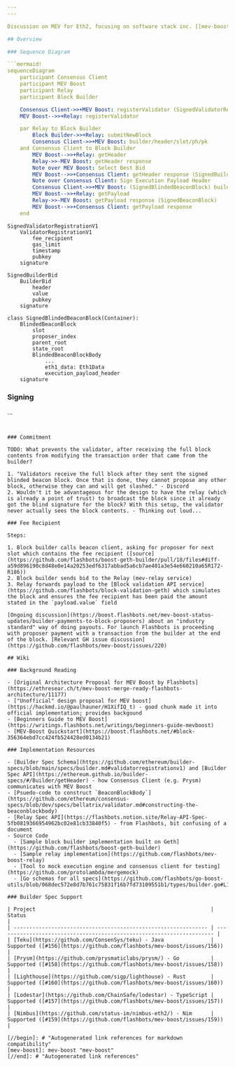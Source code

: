 ```yaml
---
---

Discussion on MEV for Eth2, focusing on software stack inc. [[mev-boost]], mev-relay, consensus client, etc.

## Overview

### Sequence Diagram

```mermaid!
sequenceDiagram
    participant Consensus Client
    participant MEV Boost
    participant Relay
    participant Block Builder

	Consensus Client->>+MEV Boost: registerValidator (SignedValidatorRegistrationV1)
	MEV Boost-->>+Relay: registerValidator

	par Relay to Block Builder
		Block Builder->>+Relay: submitNewBlock
		Consensus Client->>+MEV Boost: builder/header/slot/ph/pk
	and Consensus Client to Block Builder
		MEV Boost-->>+Relay: getHeader
		Relay->>-MEV Boost: getHeader response
		Note over MEV Boost: Select Best Bid
		MEV Boost-->>+Consensus Client: getHeader response (SignedBuilderBid)
		Note over Consensus Client: Sign Execution Payload Header
		Consensus Client->>+MEV Boost: (SignedBlindedBeaconBlock) builder/blinded_blocks
		MEV Boost-->>+Relay: getPayload
		Relay->>-MEV Boost: getPayload response (SignedBeaconBlock)
		MEV Boost-->>+Consensus Client: getPayload response
	end
```

```
SignedValidatorRegistrationV1
	ValidatorRegistrationV1
		fee_recipient
		gas_limit
		timestamp
		pubkey
	signature

SignedBuilderBid
	BuilderBid
		header
		value
		pubkey
	signature

class SignedBlindedBeaconBlock(Container):
	BlindedBeaconBlock
		slot
		proposer_index
		parent_root
		state_root
		BlindedBeaconBlockBody
			...
			eth1_data: Eth1Data
			execution_payload_header
	signature
```

### Signing

...
```


### Commitment

TODO: What prevents the validator, after receiving the full block contents from modifying the transaction order that came from the builder?

1. "Validators receive the full block after they sent the signed blinded beacon block. Once that is done, they cannot propose any other block, otherwise they can and will get slashed." - Discord
2. Wouldn't it be advantageous for the design to have the relay (which is already a point of trust) to broadcast the block since it already got the blind signature for the block? With this setup, the validator never actually sees the block contents. - Thinking out loud...

### Fee Recipient

Steps:

1. Block builder calls beacon client, asking for proposer for next slot which contains the fee recipient ([source](https://github.com/flashbots/boost-geth-builder/pull/18/files#diff-a59d896190c8d48e0e14a20253edf6317abbad5a6cb7ae401a3e54e660210a65R172-R186))
2. Block builder sends bid to the Relay (mev-relay service)
3. Relay forwards payload to the [Block validation API service](https://github.com/flashbots/block-validation-geth) which simulates the block and ensures the fee recipient has been paid the amount stated in the `payload.value` field

[Ongoing discussion](https://boost.flashbots.net/mev-boost-status-updates/builder-payments-to-block-proposers) about an "industry standard" way of doing payouts. For launch Flashbots is proceeding with proposer payment with a transaction from the builder at the end of the block. [Relevant GH issue discussion](https://github.com/flashbots/mev-boost/issues/220)

## Wiki

### Background Reading

- [Original Architecture Proposal for MEV Boost by Flashbots](https://ethresear.ch/t/mev-boost-merge-ready-flashbots-architecture/11177)
- ["Unofficial" design proposal for MEV boost](https://hackmd.io/@paulhauner/H1XifIQ_t) - good chunk made it into official implementation; provides backgound
- [Beginners Guide to MEV Boost](https://writings.flashbots.net/writings/beginners-guide-mevboost)
- [MEV-Boost Quickstart](https://boost.flashbots.net/#block-356364ebd7cc424fb524428ed0134b21)

### Implementation Resources

- [Builder Spec Schema](https://github.com/ethereum/builder-specs/blob/main/specs/builder.md#validatorregistrationv1) and [Builder Spec API](https://ethereum.github.io/builder-specs/#/Builder/getHeader) - how Consensus Client (e.g. Prysm) communicates with MEV Boost
- [Psuedo-code to construct `BeaconBlockBody`](https://github.com/ethereum/consensus-specs/blob/dev/specs/bellatrix/validator.md#constructing-the-beaconblockbody)
- [Relay Spec API](https://flashbots.notion.site/Relay-API-Spec-5fb0819366954962bc02e81cb33840f5) - from Flashbots, bit confusing of a document
- Source Code
  - [Sample block builder implementation built on Geth](https://github.com/flashbots/boost-geth-builder)
  - [Sample relay implementation](https://github.com/flashbots/mev-boost-relay)
  - [Tool to mock execution engine and consensus client for testing](https://github.com/protolambda/mergemock)
  - [Go schemas for all specs](https://github.com/flashbots/go-boost-utils/blob/068dec572e8d7b761c75831f16b7fd73109551b1/types/builder.go#L162)

### Builder Spec Support

| Project                                                        | Status                                                                |
| -------------------------------------------------------------- | --------------------------------------------------------------------- |
| [Teku](https://github.com/ConsenSys/teku) - Java               | Supported ([#156](https://github.com/flashbots/mev-boost/issues/156)) |
| [Prysm](https://github.com/prysmaticlabs/prysm/) - Go          | Supported ([#158](https://github.com/flashbots/mev-boost/issues/158)) |
| [Lighthouse](https://github.com/sigp/lighthouse) - Rust        | Supported ([#160](https://github.com/flashbots/mev-boost/issues/160)) |
| [Lodestar](https://github.com/ChainSafe/lodestar) - TypeScript | Supported ([#157](https://github.com/flashbots/mev-boost/issues/157)) |
| [Nimbus](https://github.com/status-im/nimbus-eth2/) - Nim      | Supported ([#159](https://github.com/flashbots/mev-boost/issues/159)) |

[//begin]: # "Autogenerated link references for markdown compatibility"
[mev-boost]: mev-boost "mev-boost"
[//end]: # "Autogenerated link references"
